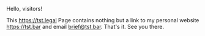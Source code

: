 Hello, visitors!

This https://tst.legal Page contains nothing but a link to my personal website https://tst.bar and email brief@tst.bar. That's it. See you there.
